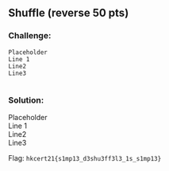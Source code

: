 ## Shuffle (reverse 50 pts)  
### Challenge:  
```
Placeholder    
Line 1    
Line2    
Line3    
  
```
  
### Solution:  
Placeholder    
Line 1    
Line2    
Line3    
  
  
Flag: `hkcert21{s1mp13_d3shu3ff3l3_1s_s1mp13}`  
  
